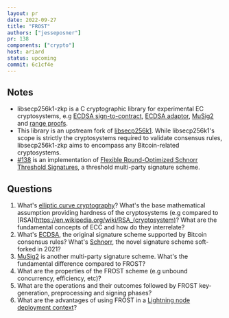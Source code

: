 ```yaml
---
layout: pr
date: 2022-09-27
title: "FROST"
authors: ["jesseposner"]
pr: 138
components: ["crypto"]
host: ariard
status: upcoming
commit: 6c1cf4e
---
```


## Notes

* libsecp256k1-zkp is a C cryptographic library for experimental EC cryptosystems, e.g [ECDSA
sign-to-contract](https://github.com/ElementsProject/secp256k1-zkp/blob/master/include/secp256k1_ecdsa_s2c.h), [ECDSA adaptor](https://github.com/ElementsProject/secp256k1-zkp/blob/master/include/secp256k1_ecdsa_adaptor.h), [MuSig2](https://github.com/ElementsProject/secp256k1-zkp/blob/master/include/secp256k1_musig.h) and [range proofs](https://github.com/ElementsProject/secp256k1-zkp/blob/master/include/secp256k1_rangeproof.h).
* This library is an upstream fork of [libsecp256k1](https://github.com/bitcoin-core/secp256k1). While libsecp256k1's scope is strictly the cryptosystems required to validate consensus rules, libsecp256k1-zkp aims to encompass any Bitcoin-related cryptosystems.
* [#138](https://github.com/ElementsProject/secp256k1-zkp/pull/138) is an implementation of [Flexible Round-Optimized Schnorr Threshold Signatures](https://eprint.iacr.org/2020/852.pdf), a threshold multi-party signature scheme.

## Questions

1. What's [elliptic curve cryptography](https://en.wikipedia.org/wiki/Elliptic-curve_cryptography)? What's the base mathematical assumption providing hardness of the cryptosystems (e.g compared to [RSA](https://en.wikipedia.org/wiki/RSA_(cryptosystem)? What are the fundamental concepts of ECC and how do they interrelate?
2. What's [ECDSA](https://nvlpubs.nist.gov/nistpubs/FIPS/NIST.FIPS.186-4.pdf), the original signature scheme supported by Bitcoin consensus rules? What's [Schnorr](https://link.springer.com/content/pdf/10.1007/3-540-46885-4_68.pdf), the novel signature scheme soft-forked in 2021?
3. [MuSig2](https://github.com/jonasnick/bips/blob/musig2/bip-musig2.mediawiki) is another multi-party signature scheme. What's the fundamental difference compared to FROST?
4. What are the properties of the FROST scheme (e.g unbound concurrency, efficiency, etc)?
5. What are the operations and their outcomes followed by FROST key-generation, preprocessing and signing phases?
6. What are the advantages of using FROST in a [Lightning node deployment context](https://github.com/lightningdevkit/rust-lightning/issues/1665)?

